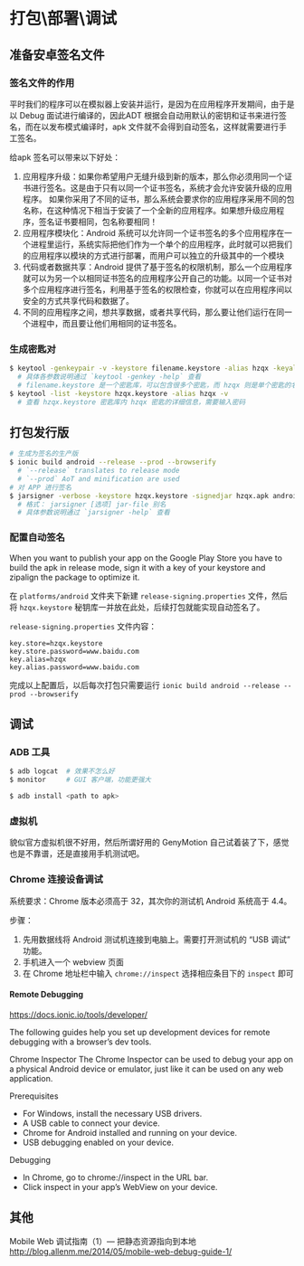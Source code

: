 # 打包\部署\调试

## 准备安卓签名文件

### 签名文件的作用

平时我们的程序可以在模拟器上安装并运行，是因为在应用程序开发期间，由于是以 Debug 面试进行编译的，因此ADT 根据会自动用默认的密钥和证书来进行签名，而在以发布模式编译时，apk 文件就不会得到自动签名，这样就需要进行手工签名。

给apk 签名可以带来以下好处：

1. 应用程序升级：如果你希望用户无缝升级到新的版本，那么你必须用同一个证书进行签名。这是由于只有以同一个证书签名，系统才会允许安装升级的应用程序。 如果你采用了不同的证书，那么系统会要求你的应用程序采用不同的包名称，在这种情况下相当于安装了一个全新的应用程序。如果想升级应用程序，签名证书要相同，包名称要相同！
2. 应用程序模块化：Android 系统可以允许同一个证书签名的多个应用程序在一个进程里运行，系统实际把他们作为一个单个的应用程序，此时就可以把我们的应用程序以模块的方式进行部署，而用户可以独立的升级其中的一个模块
3. 代码或者数据共享：Android 提供了基于签名的权限机制，那么一个应用程序就可以为另一个以相同证书签名的应用程序公开自己的功能。以同一个证书对多个应用程序进行签名，利用基于签名的权限检查，你就可以在应用程序间以安全的方式共享代码和数据了。
4. 不同的应用程序之间，想共享数据，或者共享代码，那么要让他们运行在同一个进程中，而且要让他们用相同的证书签名。

### 生成密匙对

```bash
$ keytool -genkeypair -v -keystore filename.keystore -alias hzqx -keyalg RSA -keysize 2048 -validity 10000
  # 具体各参数说明通过 `keytool -genkey -help` 查看
  # filename.keystore 是一个密匙库，可以包含很多个密匙，而 hzqx 则是单个密匙的名字
$ keytool -list -keystore hzqx.keystore -alias hzqx -v
  # 查看 hzqx.keystore 密匙库内 hzqx 密匙的详细信息，需要输入密码
```

## 打包发行版

```bash
# 生成为签名的生产版
$ ionic build android --release --prod --browserify
  # `--release` translates to release mode
  # `--prod` AoT and minification are used
# 对 APP 进行签名
$ jarsigner -verbose -keystore hzqx.keystore -signedjar hzqx.apk android-release-unsigned.apk hzqx
  # 格式： jarsigner [选项] jar-file 别名
  # 具体参数说明通过 `jarsigner -help` 查看
```

### 配置自动签名

When you want to publish your app on the Google Play Store you have to build the apk in release mode, sign it with a key of your keystore and zipalign the package to optimize it.

在 `platforms/android` 文件夹下新建 `release-signing.properties` 文件，然后将 `hzqx.keystore` 秘钥库一并放在此处，后续打包就能实现自动签名了。

`release-signing.properties` 文件内容：

```
key.store=hzqx.keystore
key.store.password=www.baidu.com
key.alias=hzqx
key.alias.password=www.baidu.com
```

完成以上配置后，以后每次打包只需要运行 `ionic build android --release --prod --browserify`

## 调试

### ADB 工具

```bash
$ adb logcat  # 效果不怎么好
$ monitor     # GUI 客户端，功能更强大
```

```bash
$ adb install <path to apk>
```

### 虚拟机

貌似官方虚拟机很不好用，然后所谓好用的 GenyMotion 自己试着装了下，感觉也是不靠谱，还是直接用手机测试吧。

### Chrome 连接设备调试

系统要求：Chrome 版本必须高于 32，其次你的测试机 Android 系统高于 4.4。

步骤：

1. 先用数据线将 Android 测试机连接到电脑上。需要打开测试机的 “USB 调试” 功能。
2. 手机进入一个 webview 页面
3. 在 Chrome 地址栏中输入 `chrome://inspect` 选择相应条目下的 `inspect` 即可

#### Remote Debugging

https://docs.ionic.io/tools/developer/

The following guides help you set up development devices for remote debugging with a browser’s dev tools.

Chrome Inspector
The Chrome Inspector can be used to debug your app on a physical Android device or emulator, just like it can be used on any web application.
 
Prerequisites

* For Windows, install the necessary USB drivers.
* A USB cable to connect your device.
* Chrome for Android installed and running on your device.
* USB debugging enabled on your device.

Debugging

* In Chrome, go to chrome://inspect in the URL bar.
* Click inspect in your app’s WebView on your device.

## 其他

Mobile Web 调试指南（1）–– 把静态资源指向到本地 http://blog.allenm.me/2014/05/mobile-web-debug-guide-1/
